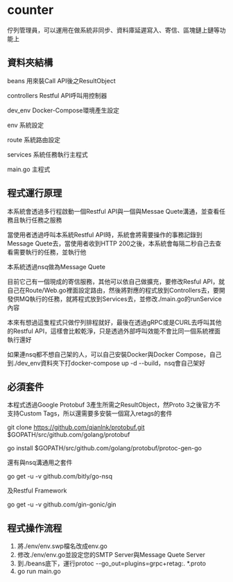 # counter
佇列管理員，可以運用在做系統非同步、資料庫延遲寫入、寄信、區塊鏈上鏈等功能上

## 資料夾結構
beans 用來裝Call API後之ResultObject

controllers Restful API呼叫用控制器

dev_env Docker-Compose環境產生設定

env 系統設定

route 系統路由設定

services 系統任務執行主程式

main.go 主程式

## 程式運行原理
本系統會透過多行程啟動一個Restful API與一個與Messae Quete溝通，並查看任務且執行任務之服務

當使用者透過呼叫本系統Restful API時，系統會將需要操作的事務記錄到Message Quete去，當使用者收到HTTP 200之後，本系統會每隔二秒自己去查看需要執行的任務，並執行他

本系統透過nsq做為Message Quete

目前它己有一個現成的寄信服務，其他可以依自己做擴充，要修改Resful API，就自己在Route/Web.go裡面設定路由，然後將對應的程式放到Controllers去，要開發供MQ執行的任務，就將程式放到Services去，並修改./main.go的runService內容

本來有想過這隻程式只做佇列排程就好，最後在透過gRPC或是CURL去呼叫其他的Restful API，這樣會比較乾淨，只是透過外部呼叫效能不會比同一個系統裡面執行還好

如果連nsq都不想自己架的人，可以自己安裝Docker與Docker Compose，自己到./dev_env資料夾下打docker-compose up -d --build，nsq會自己架好

## 必須套件
本程式透過Google Protobuf 3產生所需之ResultObject，然Proto 3之後官方不支持Custom Tags，所以還需要多安裝一個寫入retags的套件

git clone https://github.com/qianlnk/protobuf.git $GOPATH/src/github.com/golang/protobuf

go install $GOPATH/src/github.com/golang/protobuf/protoc-gen-go

還有與nsq溝通用之套件

go get -u -v github.com/bitly/go-nsq

及Restful Framework

go get -u -v github.com/gin-gonic/gin

## 程式操作流程
1. 將./env/env.swp檔名改成env.go
2. 修改./env/env.go並設定您的SMTP Server與Message Quete Server
3. 到./beans底下，運行protoc --go_out=plugins=grpc+retag:. *.proto
4. go run main.go